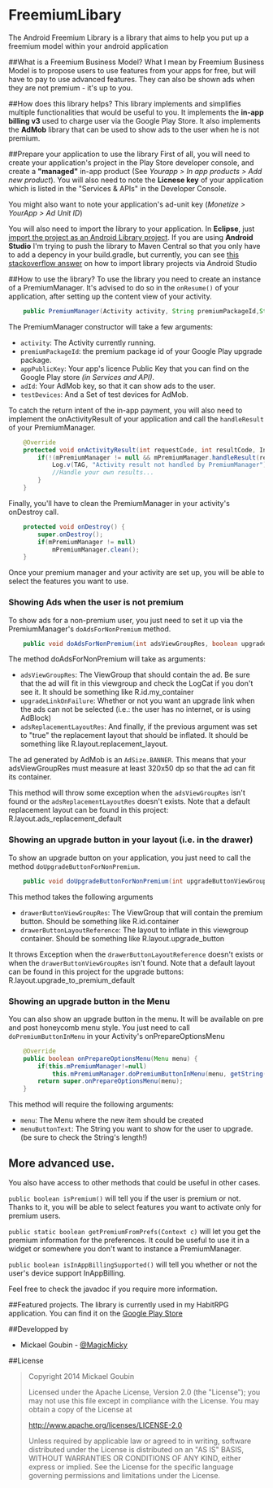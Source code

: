 FreemiumLibary
==============

The Android Freemium Library is a library that aims to help you put up a freemium model within your android application

##What is a Freemium Business Model?
What I mean by Freemium Business Model is to propose users to use features from your apps for free,
but will have to pay to use advanced features. They can also be shown ads when they are not premium - it's up to you.

##How does this library helps?
This library implements and simplifies multiple functionalities that would be useful to you.
It implements the **in-app billing v3** used to charge user via the Google Play Store.
It also implements the **AdMob** library that can be used to show ads to the user when he is not premium.

##Prepare your application to use the library
First of all, you will need to create your application's project in the Play Store developer console,
and create a **"managed"** in-app product (See *Yourapp > In app products > Add new product*).
You will also need to note the **Licnese key** of your application which is listed in the "Services & APIs" in the Developer Console.

You might also want to note your application's ad-unit key (*Monetize > YourApp > Ad Unit ID*)

You will also need to import the library to your application. In **Eclipse**, just
[import the project as an Android Library project](http://developer.android.com/tools/projects/projects-eclipse.html#ReferencingLibraryProject).
If you are using **Android Studio** I'm trying to push the library to Maven Central so that you only
have to add a depency in your build.gradle, but currently, you can see [this stackoverflow answer](http://stackoverflow.com/a/16639227/1376834)
on how to import library projects via Android Studio

##How to use the library?
To use the library you need to create an instance of a PremiumManager. It's advised to do so in the `onResume()` of your application,
after setting up the content view of your activity.

```java
	public PremiumManager(Activity activity, String premiumPackageId,String appPublicKey, String adId, Set<String> testDevices) {
```

The PremiumManager constructor will take a few arguments:
* `activity`: The Activity currently running.
* `premiumPackageId`: the premium package id of your Google Play upgrade package.
* `appPublicKey`: Your app's licence Public Key that you can find on the Google Play store *(in Services and API)*.
* `adId`: Your AdMob key, so that it can show ads to the user.
* `testDevices`: And a Set of test devices for AdMob.

To catch the return intent of the in-app payment, you will also need to implement the onActivityResult of your application and call the `handleResult` of your PremiumManager.

```java
    @Override
    protected void onActivityResult(int requestCode, int resultCode, Intent intent) {
        if(!(mPremiumManager != null && mPremiumManager.handleResult(requestCode, resultCode, intent))) {
            Log.v(TAG, "Activity result not handled by PremiumManager");
            //Handle your own results...
        }
    }
```

Finally, you'll have to clean the PremiumManager in your activity's onDestroy call.

```java
	protected void onDestroy() {
		super.onDestroy();
        if(mPremiumManager != null)
            mPremiumManager.clean();
	}
```

Once your premium manager and your activity are set up, you will be able to select the features you want to use.

### Showing Ads when the user is not premium
To show ads for a non-premium user, you just need to set it up via the PremiumManager's `doAdsForNonPremium` method.

```java
	public void doAdsForNonPremium(int adsViewGroupRes, boolean upgradeLinkOnFailure, Integer adsReplacementLayoutRes) throws PremiumModeException
```

The method doAdsForNonPremium will take as arguments:

* `adsViewGroupRes`: The ViewGroup that should contain the ad. Be sure that the ad will fit in this viewgroup and check the LogCat if you don't see it. It should be something like R.id.my_container
* `upgradeLinkOnFailure`: Whether or not you want an upgrade link when the ads can not be selected (i.e.: the user has no internet, or is using AdBlock)
* `adsReplacementLayoutRes`: And finally, if the previous argument was set to "true" the replacement layout that should be inflated. It should be something like R.layout.replacement_layout.

The ad generated by AdMob is an `AdSize.BANNER`. This means that your adsViewGroupRes
must measure at least 320x50 dp so that the ad can fit its container.

This method will throw some exception when the `adsViewGroupRes` isn't found or the `adsReplacementLayoutRes` doesn't exists.
Note that a default replacement layout can be found in this project: R.layout.ads_replacement_default

### Showing an upgrade button in your layout (i.e. in the drawer)
To show an upgrade button on your application, you just need to call the method `doUpgradeButtonForNonPremium`.

```java
	public void doUpgradeButtonForNonPremium(int upgradeButtonViewGroupRes, int upgradeButtonLayoutReference) throws PremiumModeException
```

This method takes the following arguments

* `drawerButtonViewGroupRes`: The ViewGroup that will contain the premium button. Should be something like R.id.container
* `drawerButtonLayoutReference`: The layout to inflate in this viewgroup container. Should be something like R.layout.upgrade_button

It throws Exception when the `drawerButtonLayoutReference` doesn't exists or when the `drawerButtonViewGroupRes` isn't found.
Note that a default layout can be found in this project for the upgrade buttons: R.layout.upgrade_to_premium_default

### Showing an upgrade button in the Menu
You can also show an upgrade button in the menu. It will be available on pre and post honeycomb menu style.
You just need to call `doPremiumButtonInMenu` in your Activity's onPrepareOptionsMenu

```java
    @Override
    public boolean onPrepareOptionsMenu(Menu menu) {
        if(this.mPremiumManager!=null)
            this.mPremiumManager.doPremiumButtonInMenu(menu, getString(R.string.action_premium));
        return super.onPrepareOptionsMenu(menu);
    }
```

This method will require the following arguments:
* `menu`: The Menu where the new item should be created
* `menuButtonText`: The String you want to show for the user to upgrade. (be sure to check the String's length!)


## More advanced use.
You also have access to other methods that could be useful in other cases.

`public boolean isPremium()` will tell you if the user is premium or not. Thanks to it, you will be able to select features you want to activate only for premium users.

`public static boolean getPremiumFromPrefs(Context c)` will let you get the premium information for the preferences.
It could be useful to use it in a widget or somewhere you don't want to instance a PremiumManager.

`public boolean isInAppBillingSupported()` will tell you whether or not the user's device support InAppBilling.


Feel free to check the javadoc if you require more information.

##Featured projects.
The library is currently used in my HabitRPG application. You can find it on the [Google Play Store](https://play.google.com/store/apps/details?id=com.magicmicky.habitrpgmobileapp)

##Developped by
* Mickael Goubin - [@MagicMicky](http://twitter.com/MagicMicky)


##License
>Copyright 2014 Mickael Goubin
>
>Licensed under the Apache License, Version 2.0 (the "License");
>you may not use this file except in compliance with the License.
>You may obtain a copy of the License at
>
>   http://www.apache.org/licenses/LICENSE-2.0
>
>Unless required by applicable law or agreed to in writing, software
>distributed under the License is distributed on an "AS IS" BASIS,
>WITHOUT WARRANTIES OR CONDITIONS OF ANY KIND, either express or implied.
>See the License for the specific language governing permissions and
>limitations under the License.
